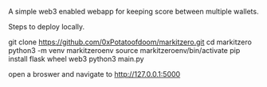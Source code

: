 A simple web3 enabled webapp for keeping score between multiple wallets.

Steps to deploy locally.

git clone https://github.com/0xPotatoofdoom/markitzero.git
cd markitzero
python3 -m venv markitzeroenv
source markitzeroenv/bin/activate
pip install flask wheel web3
python3 main.py

open a broswer and navigate to http://127.0.0.1:5000